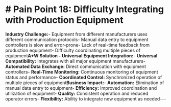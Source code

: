 # # Pain Point 18: Difficulty Integrating with Production Equipment

**Industry Challenge:**- Equipment from different manufacturers uses different communication protocols- Manual data entry to equipment controllers is slow and error-prone- Lack of real-time feedback from production equipment- Difficulty coordinating multiple pieces of equipment**A+W Solution - Universal Equipment Integration:**- **Universal Compatibility:** Integrates with all major equipment manufacturers- **Automated Data Exchange:** Direct communication with equipment controllers- **Real-Time Monitoring:** Continuous monitoring of equipment status and performance- **Coordinated Control:** Synchronized operation of multiple pieces of equipment**Business Impact:**- **Automation:** Elimination of manual data entry to equipment- **Efficiency:** Improved coordination and utilization of equipment- **Quality:** Consistent operation and reduced operator errors- **Flexibility:** Ability to integrate new equipment as needed---